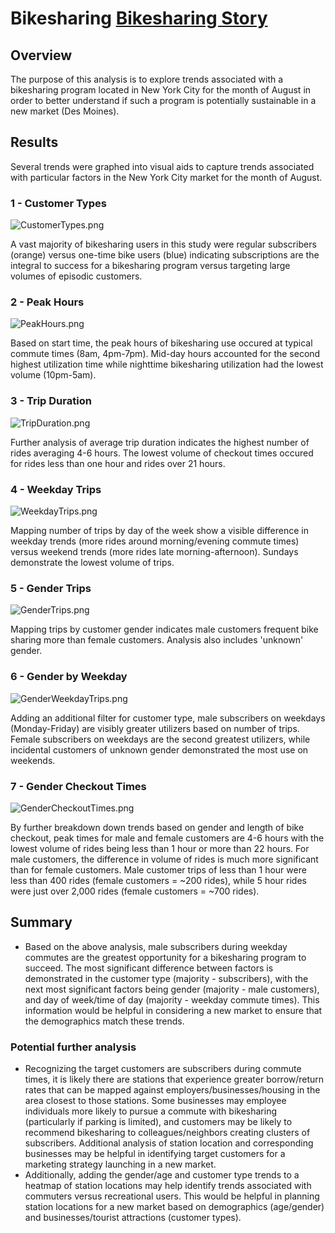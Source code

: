 # Bikesharing [Bikesharing Story](https://public.tableau.com/profile/angela.silveira#!/vizhome/CitiBikeChallenge_16029620876140/CitiBikeChallenge?publish=yes "BikeSharing Story")
## Overview
The purpose of this analysis is to explore trends associated with a bikesharing program located in New York City for the month of August in order to better understand if such a program is potentially sustainable in a new market (Des Moines).
## Results
Several trends were graphed into visual aids to capture trends associated with particular factors in the New York City market for the month of August. 
### 1 - Customer Types
![CustomerTypes.png](CustomerTypes.png)

A vast majority of bikesharing users in this study were regular subscribers (orange) versus one-time bike users (blue) indicating subscriptions are the integral to success for a bikesharing program versus targeting large volumes of episodic customers.
### 2 - Peak Hours
![PeakHours.png](PeakHours.png)

Based on start time, the peak hours of bikesharing use occured at typical commute times (8am, 4pm-7pm). Mid-day hours accounted for the second highest utilization time while nighttime bikesharing utilization had the lowest volume (10pm-5am).
### 3 - Trip Duration
![TripDuration.png](TripDuration.png)

Further analysis of average trip duration indicates the highest number of rides averaging 4-6 hours. The lowest volume of checkout times occured for rides less than one hour and rides over 21 hours.
### 4 - Weekday Trips
![WeekdayTrips.png](WeekdayTrips.png)

Mapping number of trips by day of the week show a visible difference in weekday trends (more rides around morning/evening commute times) versus weekend trends (more rides late morning-afternoon). Sundays demonstrate the lowest volume of trips.
### 5 - Gender Trips
![GenderTrips.png](GenderTrips.png)

Mapping trips by customer gender indicates male customers frequent bike sharing more than female customers. Analysis also includes 'unknown' gender.
### 6 - Gender by Weekday
![GenderWeekdayTrips.png](GenderWeekdayTrips.png)

Adding an additional filter for customer type, male subscribers on weekdays (Monday-Friday) are visibly greater utilizers based on number of trips. Female subscribers on weekdays are the second greatest utilizers, while incidental customers of unknown gender demonstrated the most use on weekends.
### 7 - Gender Checkout Times
![GenderCheckoutTimes.png](GenderCheckoutTimes.png)

By further breakdown down trends based on gender and length of bike checkout, peak times for male and female customers are 4-6 hours with the lowest volume of rides being less than 1 hour or more than 22 hours. For male customers, the difference in volume of rides is much more significant than for female customers. Male customer trips of less than 1 hour were less than 400 rides (female customers = ~200 rides), while 5 hour rides were just over 2,000 rides (female customers = ~700 rides).

## Summary
- Based on the above analysis, male subscribers during weekday commutes are the greatest opportunity for a bikesharing program to succeed. The most significant difference between factors is demonstrated in the customer type (majority - subscribers), with the next most significant factors being gender (majority - male customers), and day of week/time of day (majority - weekday commute times). This information would be helpful in considering a new market to ensure that the demographics match these trends. 
### Potential further analysis
- Recognizing the target customers are subscribers during commute times, it is likely there are stations that experience greater borrow/return rates that can be mapped against employers/businesses/housing in the area closest to those stations. Some businesses may employee individuals more likely to pursue a commute with bikesharing (particularly if parking is limited), and customers may be likely to recommend bikesharing to colleagues/neighbors creating clusters of subscribers. Additional analysis of station location and corresponding businesses may be helpful in identifying target customers for a marketing strategy launching in a new market. 
- Additionally, adding the gender/age and customer type trends to a heatmap of station locations may help identify trends associated with commuters versus recreational users. This would be helpful in planning station locations for a new market based on demographics (age/gender) and businesses/tourist attractions (customer types). 
